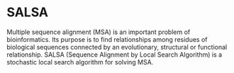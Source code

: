 # SALSA
Multiple sequence alignment (MSA) is an important problem of bioinformatics. Its purpose is to find relationships among residues of biological sequences connected by an evolutionary, structural or functional relationship. SALSA (Sequence Alignment by Local Search Algorithm) is a stochastic local search algorithm for solving MSA.
